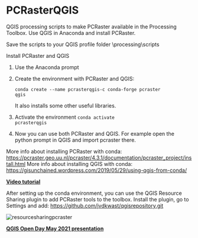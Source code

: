 # PCRasterQGIS
QGIS processing scripts to make PCRaster available in the Processing Toolbox.
Use QGIS in Anaconda and install PCRaster.

Save the scripts to your QGIS profile folder \processing\scripts

Install PCRaster and QGIS
1.	Use the Anaconda prompt
2.	Create the environment with PCRaster and QGIS:

    <code>conda create --name pcrasterqgis-c conda-forge pcraster qgis</code>

    It also installs some other useful libraries.
3.	Activate the environment <code>conda activate pcrasterqgis</code>
4.	Now you can use both PCRaster and QGIS. For example open the python prompt in QGIS and import pcraster there.

More info about installing PCRaster with conda: https://pcraster.geo.uu.nl/pcraster/4.3.1/documentation/pcraster_project/install.html
More info about installing QGIS with conda: https://gisunchained.wordpress.com/2019/05/29/using-qgis-from-conda/

__[Video tutorial](https://youtu.be/IeqUhS_IwVY)__

After setting up the conda environment, you can use the QGIS Resource Sharing plugin to add PCRaster tools to the toolbox.
Install the plugin, go to Settings and add: https://github.com/jvdkwast/qgisrepository.git

![resourcesharingpcraster](https://user-images.githubusercontent.com/1172662/118008040-fee15a00-b34c-11eb-848b-4b2713db12cb.gif)

__[QGIS Open Day May 2021 presentation](https://youtu.be/jSwWvsT2JGM)__
